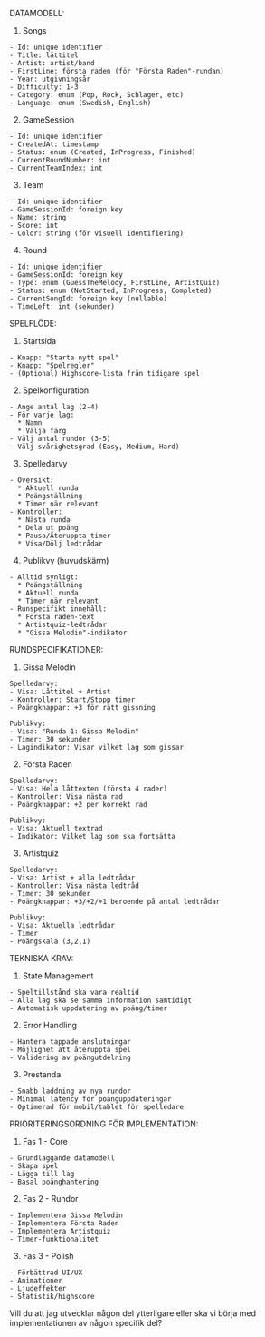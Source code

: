 DATAMODELL:

1. Songs
```
- Id: unique identifier
- Title: låttitel
- Artist: artist/band
- FirstLine: första raden (för "Första Raden"-rundan)
- Year: utgivningsår
- Difficulty: 1-3
- Category: enum (Pop, Rock, Schlager, etc)
- Language: enum (Swedish, English)
```

2. GameSession
```
- Id: unique identifier
- CreatedAt: timestamp
- Status: enum (Created, InProgress, Finished)
- CurrentRoundNumber: int
- CurrentTeamIndex: int
```

3. Team
```
- Id: unique identifier
- GameSessionId: foreign key
- Name: string
- Score: int
- Color: string (för visuell identifiering)
```

4. Round
```
- Id: unique identifier
- GameSessionId: foreign key
- Type: enum (GuessTheMelody, FirstLine, ArtistQuiz)
- Status: enum (NotStarted, InProgress, Completed)
- CurrentSongId: foreign key (nullable)
- TimeLeft: int (sekunder)
```

SPELFLÖDE:

1. Startsida
```
- Knapp: "Starta nytt spel"
- Knapp: "Spelregler"
- (Optional) Highscore-lista från tidigare spel
```

2. Spelkonfiguration
```
- Ange antal lag (2-4)
- För varje lag:
  * Namn
  * Välja färg
- Välj antal rundor (3-5)
- Välj svårighetsgrad (Easy, Medium, Hard)
```

3. Spelledarvy
```
- Översikt:
  * Aktuell runda
  * Poängställning
  * Timer när relevant
- Kontroller:
  * Nästa runda
  * Dela ut poäng
  * Pausa/Återuppta timer
  * Visa/Dölj ledtrådar
```

4. Publikvy (huvudskärm)
```
- Alltid synligt:
  * Poängställning
  * Aktuell runda
  * Timer när relevant
- Runspecifikt innehåll:
  * Första raden-text
  * Artistquiz-ledtrådar
  * "Gissa Melodin"-indikator
```

RUNDSPECIFIKATIONER:

1. Gissa Melodin
```
Spelledarvy:
- Visa: Låttitel + Artist
- Kontroller: Start/Stopp timer
- Poängknappar: +3 för rätt gissning

Publikvy:
- Visa: "Runda 1: Gissa Melodin"
- Timer: 30 sekunder
- Lagindikator: Visar vilket lag som gissar
```

2. Första Raden
```
Spelledarvy:
- Visa: Hela låttexten (första 4 rader)
- Kontroller: Visa nästa rad
- Poängknappar: +2 per korrekt rad

Publikvy:
- Visa: Aktuell textrad
- Indikator: Vilket lag som ska fortsätta
```

3. Artistquiz
```
Spelledarvy:
- Visa: Artist + alla ledtrådar
- Kontroller: Visa nästa ledtråd
- Timer: 30 sekunder
- Poängknappar: +3/+2/+1 beroende på antal ledtrådar

Publikvy:
- Visa: Aktuella ledtrådar
- Timer
- Poängskala (3,2,1)
```

TEKNISKA KRAV:

1. State Management
```
- Speltillstånd ska vara realtid
- Alla lag ska se samma information samtidigt
- Automatisk uppdatering av poäng/timer
```

2. Error Handling
```
- Hantera tappade anslutningar
- Möjlighet att återuppta spel
- Validering av poängutdelning
```

3. Prestanda
```
- Snabb laddning av nya rundor
- Minimal latency för poänguppdateringar
- Optimerad för mobil/tablet för spelledare
```

PRIORITERINGSORDNING FÖR IMPLEMENTATION:

1. Fas 1 - Core
```
- Grundläggande datamodell
- Skapa spel
- Lägga till lag
- Basal poänghantering
```

2. Fas 2 - Rundor
```
- Implementera Gissa Melodin
- Implementera Första Raden
- Implementera Artistquiz
- Timer-funktionalitet
```

3. Fas 3 - Polish
```
- Förbättrad UI/UX
- Animationer
- Ljudeffekter
- Statistik/highscore
```

Vill du att jag utvecklar någon del ytterligare eller ska vi börja med implementationen av någon specifik del?